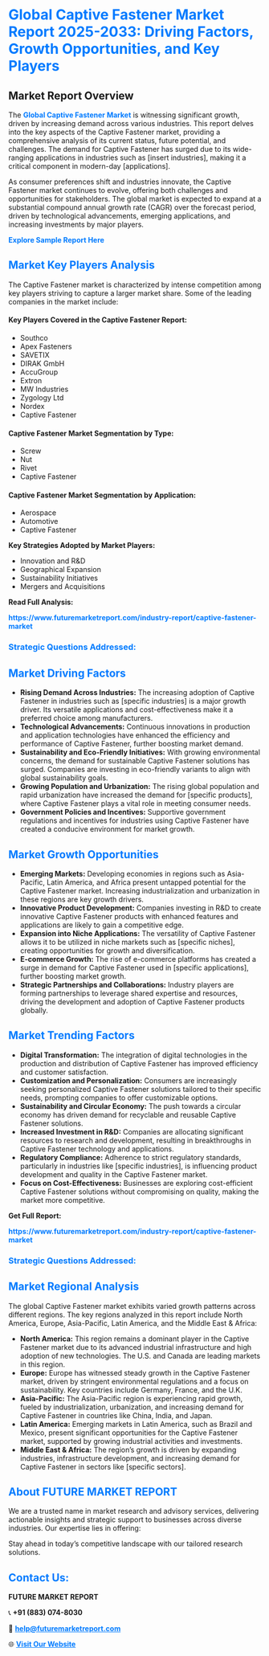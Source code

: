 <h1 style="color: #007BFF;">Global Captive Fastener Market Report 2025-2033: Driving Factors, Growth Opportunities, and Key Players</h1>

<section id="overview">
<h2>Market Report Overview</h2>
<p>The <a href="https://www.futuremarketreport.com/industry-report/captive-fastener-market" style="color: #007BFF; text-decoration: none;"><strong>Global Captive Fastener Market</strong></a> is witnessing significant growth, driven by increasing demand across various industries. This report delves into the key aspects of the Captive Fastener market, providing a comprehensive analysis of its current status, future potential, and challenges. The demand for Captive Fastener has surged due to its wide-ranging applications in industries such as [insert industries], making it a critical component in modern-day [applications].</p>
<p>As consumer preferences shift and industries innovate, the Captive Fastener market continues to evolve, offering both challenges and opportunities for stakeholders. The global market is expected to expand at a substantial compound annual growth rate (CAGR) over the forecast period, driven by technological advancements, emerging applications, and increasing investments by major players.</p>
</section>

<section id="overview">
<p><a href="https://www.futuremarketreport.com/request-sample/reportId=97460" style="color: #007BFF; text-decoration: none;"><strong>Explore Sample Report Here</strong></a></p>
</section>

<section id="key-players">
<h2 style="color: #007BFF;">Market Key Players Analysis</h2>
<p>The Captive Fastener market is characterized by intense competition among key players striving to capture a larger market share. Some of the leading companies in the market include:</p>
<h4>Key Players Covered in the Captive Fastener Report:</h4>
<ul><li>Southco</li><li>Apex Fasteners</li><li>SAVETIX</li><li>DIRAK GmbH</li><li>AccuGroup</li><li>Extron</li><li>MW Industries</li><li>Zygology Ltd</li><li>Nordex</li><li>Captive Fastener</li></ul>
<h4>Captive Fastener Market Segmentation by Type:</h4>
<ul><li>Screw</li><li>Nut</li><li>Rivet</li><li>Captive Fastener</li></ul>

<h4>Captive Fastener Market Segmentation by Application:</h4>
<ul><li>Aerospace</li><li>Automotive</li><li>Captive Fastener</li></ul>
<p><strong>Key Strategies Adopted by Market Players:</strong></p>
<ul>
<li>Innovation and R&D</li>
<li>Geographical Expansion</li>
<li>Sustainability Initiatives</li>
<li>Mergers and Acquisitions</li>
</ul>
</section>

<section>
<p><strong>Read Full Analysis: </strong></p><a href="https://www.futuremarketreport.com/industry-report/captive-fastener-market" style="color: #007BFF; text-decoration: none;"><strong>https://www.futuremarketreport.com/industry-report/captive-fastener-market</strong></a>
<h3 style="color: #007BFF;">Strategic Questions Addressed:</h3>
</section>

<section id="driving-factors">
<h2 style="color: #007BFF;">Market Driving Factors</h2>
<ul>
<li><strong>Rising Demand Across Industries:</strong> The increasing adoption of Captive Fastener in industries such as [specific industries] is a major growth driver. Its versatile applications and cost-effectiveness make it a preferred choice among manufacturers.</li>
<li><strong>Technological Advancements:</strong> Continuous innovations in production and application technologies have enhanced the efficiency and performance of Captive Fastener, further boosting market demand.</li>
<li><strong>Sustainability and Eco-Friendly Initiatives:</strong> With growing environmental concerns, the demand for sustainable Captive Fastener solutions has surged. Companies are investing in eco-friendly variants to align with global sustainability goals.</li>
<li><strong>Growing Population and Urbanization:</strong> The rising global population and rapid urbanization have increased the demand for [specific products], where Captive Fastener plays a vital role in meeting consumer needs.</li>
<li><strong>Government Policies and Incentives:</strong> Supportive government regulations and incentives for industries using Captive Fastener have created a conducive environment for market growth.</li>
</ul>
</section>

<section id="growth-opportunities">
<h2 style="color: #007BFF;">Market Growth Opportunities</h2>
<ul>
<li><strong>Emerging Markets:</strong> Developing economies in regions such as Asia-Pacific, Latin America, and Africa present untapped potential for the Captive Fastener market. Increasing industrialization and urbanization in these regions are key growth drivers.</li>
<li><strong>Innovative Product Development:</strong> Companies investing in R&D to create innovative Captive Fastener products with enhanced features and applications are likely to gain a competitive edge.</li>
<li><strong>Expansion into Niche Applications:</strong> The versatility of Captive Fastener allows it to be utilized in niche markets such as [specific niches], creating opportunities for growth and diversification.</li>
<li><strong>E-commerce Growth:</strong> The rise of e-commerce platforms has created a surge in demand for Captive Fastener used in [specific applications], further boosting market growth.</li>
<li><strong>Strategic Partnerships and Collaborations:</strong> Industry players are forming partnerships to leverage shared expertise and resources, driving the development and adoption of Captive Fastener products globally.</li>
</ul>
</section>

<section id="trending-factors">
<h2 style="color: #007BFF;">Market Trending Factors</h2>
<ul>
<li><strong>Digital Transformation:</strong> The integration of digital technologies in the production and distribution of Captive Fastener has improved efficiency and customer satisfaction.</li>
<li><strong>Customization and Personalization:</strong> Consumers are increasingly seeking personalized Captive Fastener solutions tailored to their specific needs, prompting companies to offer customizable options.</li>
<li><strong>Sustainability and Circular Economy:</strong> The push towards a circular economy has driven demand for recyclable and reusable Captive Fastener solutions.</li>
<li><strong>Increased Investment in R&D:</strong> Companies are allocating significant resources to research and development, resulting in breakthroughs in Captive Fastener technology and applications.</li>
<li><strong>Regulatory Compliance:</strong> Adherence to strict regulatory standards, particularly in industries like [specific industries], is influencing product development and quality in the Captive Fastener market.</li>
<li><strong>Focus on Cost-Effectiveness:</strong> Businesses are exploring cost-efficient Captive Fastener solutions without compromising on quality, making the market more competitive.</li>
</ul>
</section>

<section>
<p><strong>Get Full Report: </strong></p><a href="https://www.futuremarketreport.com/industry-report/captive-fastener-market" style="color: #007BFF; text-decoration: none;"><strong>https://www.futuremarketreport.com/industry-report/captive-fastener-market</strong></a>
<h3 style="color: #007BFF;">Strategic Questions Addressed:</h3>
</section>


<section id="regional-analysis">
<h2 style="color: #007BFF;">Market Regional Analysis</h2>
<p>The global Captive Fastener market exhibits varied growth patterns across different regions. The key regions analyzed in this report include North America, Europe, Asia-Pacific, Latin America, and the Middle East & Africa:</p>
<ul>
<li><strong>North America:</strong> This region remains a dominant player in the Captive Fastener market due to its advanced industrial infrastructure and high adoption of new technologies. The U.S. and Canada are leading markets in this region.</li>
<li><strong>Europe:</strong> Europe has witnessed steady growth in the Captive Fastener market, driven by stringent environmental regulations and a focus on sustainability. Key countries include Germany, France, and the U.K.</li>
<li><strong>Asia-Pacific:</strong> The Asia-Pacific region is experiencing rapid growth, fueled by industrialization, urbanization, and increasing demand for Captive Fastener in countries like China, India, and Japan.</li>
<li><strong>Latin America:</strong> Emerging markets in Latin America, such as Brazil and Mexico, present significant opportunities for the Captive Fastener market, supported by growing industrial activities and investments.</li>
<li><strong>Middle East & Africa:</strong> The region’s growth is driven by expanding industries, infrastructure development, and increasing demand for Captive Fastener in sectors like [specific sectors].</li>
</ul>
</section>

<footer>
<h2 style="color: #007BFF;">About FUTURE MARKET REPORT</h2>
<p>We are a trusted name in market research and advisory services, delivering actionable insights and strategic support to businesses across diverse industries. Our expertise lies in offering:</p>

<p>Stay ahead in today’s competitive landscape with our tailored research solutions.</p>

<h2 style="color: #007BFF;">Contact Us:</h2>
<p><strong>FUTURE MARKET REPORT</strong></p>
<p>📞 <strong>+91 (883) 074-8030</strong></p>
<p>📧 <strong><a href="mailto:help@futuremarketreport.com" style="color: #007BFF;">help@futuremarketreport.com</a></strong></p>
<p>🌐 <strong><a href="https://www.futuremarketreport.com/" style="color: #007BFF;">Visit Our Website</a></strong></p>
</footer>